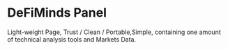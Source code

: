 # DeFiMinds Panel
Light-weight Page, Trust / Clean / Portable,Simple, containing one amount of technical analysis tools and Markets Data.
